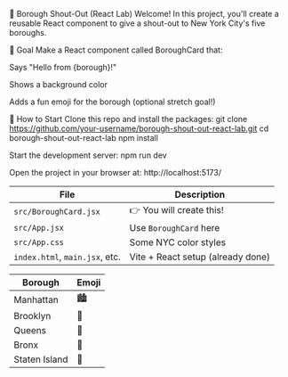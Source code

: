 🗽 Borough Shout-Out (React Lab)
Welcome! In this project, you'll create a reusable React component to give a shout-out to New York City's five boroughs.

🎯 Goal
Make a React component called BoroughCard that:

Says "Hello from {borough}!"

Shows a background color

Adds a fun emoji for the borough (optional stretch goal!)

🚀 How to Start
Clone this repo and install the packages:
git clone https://github.com/your-username/borough-shout-out-react-lab.git
cd borough-shout-out-react-lab
npm install


Start the development server:
npm run dev


Open the project in your browser at:
http://localhost:5173/


| File                           | Description                       |
| ------------------------------ | --------------------------------- |
| `src/BoroughCard.jsx`          | 👉 You will create this!          |
| `src/App.jsx`                  | Use `BoroughCard` here            |
| `src/App.css`                  | Some NYC color styles             |
| `index.html`, `main.jsx`, etc. | Vite + React setup (already done) |


| Borough       | Emoji |
| ------------- | ----- |
| Manhattan     | 🏙️   |
| Brooklyn      | 🌉    |
| Queens        | 🌆    |
| Bronx         | 🦅    |
| Staten Island | 🚢    |
